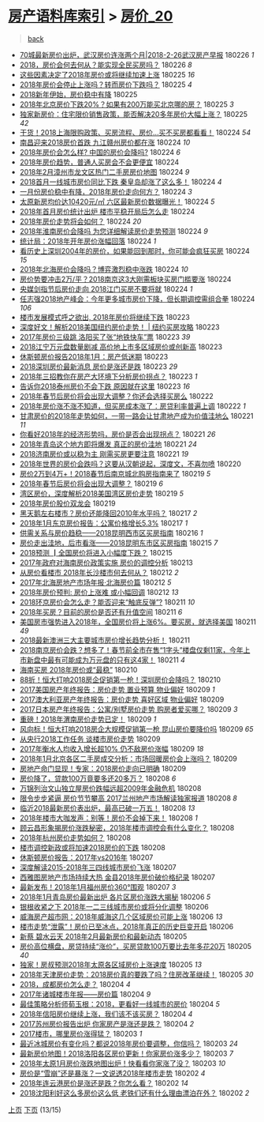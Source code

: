 [房产语料库索引](../../README.md)  > [房价_20](房价_20.md)
====
> [back](../README.md)

- [70城最新房价出炉，武汉房价连涨两个月|2018-2-26武汉房产早报](http://jkwz.applinzi.com/ittc/7074312289631339537.html#70%E5%9F%8E%E6%9C%80%E6%96%B0%E6%88%BF%E4%BB%B7%E5%87%BA%E7%82%89%EF%BC%8C%E6%AD%A6%E6%B1%89%E6%88%BF%E4%BB%B7%E8%BF%9E%E6%B6%A8%E4%B8%A4%E4%B8%AA%E6%9C%88%7C2018-2-26%E6%AD%A6%E6%B1%89%E6%88%BF%E4%BA%A7%E6%97%A9%E6%8A%A5) 180226 *1* 
- [2018，房价会何去何从？能实现全民买房吗？](http://jkwz.applinzi.com/ittc/7074301446340477963.html#2018%EF%BC%8C%E6%88%BF%E4%BB%B7%E4%BC%9A%E4%BD%95%E5%8E%BB%E4%BD%95%E4%BB%8E%EF%BC%9F%E8%83%BD%E5%AE%9E%E7%8E%B0%E5%85%A8%E6%B0%91%E4%B9%B0%E6%88%BF%E5%90%97%EF%BC%9F) 180226 *8* 
- [这些因素决定了2018年房价或将继续加速上涨](http://jkwz.applinzi.com/ittc/7074167951001650193.html#%E8%BF%99%E4%BA%9B%E5%9B%A0%E7%B4%A0%E5%86%B3%E5%AE%9A%E4%BA%862018%E5%B9%B4%E6%88%BF%E4%BB%B7%E6%88%96%E5%B0%86%E7%BB%A7%E7%BB%AD%E5%8A%A0%E9%80%9F%E4%B8%8A%E6%B6%A8) 180225 *16* 
- [2018年房价会停止上涨吗？转而房价下跌吗？](http://jkwz.applinzi.com/ittc/7074131164426404874.html#2018%E5%B9%B4%E6%88%BF%E4%BB%B7%E4%BC%9A%E5%81%9C%E6%AD%A2%E4%B8%8A%E6%B6%A8%E5%90%97%EF%BC%9F%E8%BD%AC%E8%80%8C%E6%88%BF%E4%BB%B7%E4%B8%8B%E8%B7%8C%E5%90%97%EF%BC%9F) 180225 *4* 
- [2018新年伊始，房价稳中有降](http://jkwz.applinzi.com/ittc/7074025549012141073.html#2018%E6%96%B0%E5%B9%B4%E4%BC%8A%E5%A7%8B%EF%BC%8C%E6%88%BF%E4%BB%B7%E7%A8%B3%E4%B8%AD%E6%9C%89%E9%99%8D) 180225  
- [2018年北京房价下跌20%？如果有200万能买北京哪的房？](http://jkwz.applinzi.com/ittc/7073991143887209483.html#2018%E5%B9%B4%E5%8C%97%E4%BA%AC%E6%88%BF%E4%BB%B7%E4%B8%8B%E8%B7%8C20%25%EF%BC%9F%E5%A6%82%E6%9E%9C%E6%9C%89200%E4%B8%87%E8%83%BD%E4%B9%B0%E5%8C%97%E4%BA%AC%E5%93%AA%E7%9A%84%E6%88%BF%EF%BC%9F) 180225 *3* 
- [独家新房价：住宅限价销售政策，能否解决20多年房价大幅上涨？](http://jkwz.applinzi.com/ittc/7073939352613028881.html#%E7%8B%AC%E5%AE%B6%E6%96%B0%E6%88%BF%E4%BB%B7%EF%BC%9A%E4%BD%8F%E5%AE%85%E9%99%90%E4%BB%B7%E9%94%80%E5%94%AE%E6%94%BF%E7%AD%96%EF%BC%8C%E8%83%BD%E5%90%A6%E8%A7%A3%E5%86%B320%E5%A4%9A%E5%B9%B4%E6%88%BF%E4%BB%B7%E5%A4%A7%E5%B9%85%E4%B8%8A%E6%B6%A8%EF%BC%9F) 180225 *42* 
- [干货！2018上海限购政策、买房流程、房价…买不买房都看看！](http://jkwz.applinzi.com/ittc/7073771268581360646.html#%E5%B9%B2%E8%B4%A7%EF%BC%812018%E4%B8%8A%E6%B5%B7%E9%99%90%E8%B4%AD%E6%94%BF%E7%AD%96%E3%80%81%E4%B9%B0%E6%88%BF%E6%B5%81%E7%A8%8B%E3%80%81%E6%88%BF%E4%BB%B7%E2%80%A6%E4%B9%B0%E4%B8%8D%E4%B9%B0%E6%88%BF%E9%83%BD%E7%9C%8B%E7%9C%8B%EF%BC%81) 180224 *54* 
- [南昌迎来2018房价首跌 九江赣州房价都在涨](http://jkwz.applinzi.com/ittc/7073757683562054662.html#%E5%8D%97%E6%98%8C%E8%BF%8E%E6%9D%A52018%E6%88%BF%E4%BB%B7%E9%A6%96%E8%B7%8C+%E4%B9%9D%E6%B1%9F%E8%B5%A3%E5%B7%9E%E6%88%BF%E4%BB%B7%E9%83%BD%E5%9C%A8%E6%B6%A8) 180224 *10* 
- [2018年房价会怎么样? 中国的房价会降吗?](http://jkwz.applinzi.com/ittc/7071979184916530186.html#2018%E5%B9%B4%E6%88%BF%E4%BB%B7%E4%BC%9A%E6%80%8E%E4%B9%88%E6%A0%B7%3F+%E4%B8%AD%E5%9B%BD%E7%9A%84%E6%88%BF%E4%BB%B7%E4%BC%9A%E9%99%8D%E5%90%97%3F) 180224 *6* 
- [2018年房价趋势，普通人买房会不会更便宜](http://jkwz.applinzi.com/ittc/7073731609201476619.html#2018%E5%B9%B4%E6%88%BF%E4%BB%B7%E8%B6%8B%E5%8A%BF%EF%BC%8C%E6%99%AE%E9%80%9A%E4%BA%BA%E4%B9%B0%E6%88%BF%E4%BC%9A%E4%B8%8D%E4%BC%9A%E6%9B%B4%E4%BE%BF%E5%AE%9C) 180224  
- [2018年2月漳州市龙文区热门二手房房价地图](http://jkwz.applinzi.com/ittc/7073724623864988683.html#2018%E5%B9%B42%E6%9C%88%E6%BC%B3%E5%B7%9E%E5%B8%82%E9%BE%99%E6%96%87%E5%8C%BA%E7%83%AD%E9%97%A8%E4%BA%8C%E6%89%8B%E6%88%BF%E6%88%BF%E4%BB%B7%E5%9C%B0%E5%9B%BE) 180224 *9* 
- [2018首月一线城市房价同比下跌 秦皇岛却涨了这么多！](http://jkwz.applinzi.com/ittc/7073706919162545162.html#2018%E9%A6%96%E6%9C%88%E4%B8%80%E7%BA%BF%E5%9F%8E%E5%B8%82%E6%88%BF%E4%BB%B7%E5%90%8C%E6%AF%94%E4%B8%8B%E8%B7%8C+%E7%A7%A6%E7%9A%87%E5%B2%9B%E5%8D%B4%E6%B6%A8%E4%BA%86%E8%BF%99%E4%B9%88%E5%A4%9A%EF%BC%81) 180224 *4* 
- [一月份房价稳中有降，2018年房价走向何方？](http://jkwz.applinzi.com/ittc/7073705796204758033.html#%E4%B8%80%E6%9C%88%E4%BB%BD%E6%88%BF%E4%BB%B7%E7%A8%B3%E4%B8%AD%E6%9C%89%E9%99%8D%EF%BC%8C2018%E5%B9%B4%E6%88%BF%E4%BB%B7%E8%B5%B0%E5%90%91%E4%BD%95%E6%96%B9%EF%BC%9F) 180224 *3* 
- [太原新房均价达10420元/㎡ 六区最新房价数据曝光！](http://jkwz.applinzi.com/ittc/7073684856511136774.html#%E5%A4%AA%E5%8E%9F%E6%96%B0%E6%88%BF%E5%9D%87%E4%BB%B7%E8%BE%BE10420%E5%85%83%2F%E3%8E%A1+%E5%85%AD%E5%8C%BA%E6%9C%80%E6%96%B0%E6%88%BF%E4%BB%B7%E6%95%B0%E6%8D%AE%E6%9B%9D%E5%85%89%EF%BC%81) 180224 *5* 
- [2018年首月房价统计出炉 楼市平稳开局后怎么走](http://jkwz.applinzi.com/ittc/7073667411700352006.html#2018%E5%B9%B4%E9%A6%96%E6%9C%88%E6%88%BF%E4%BB%B7%E7%BB%9F%E8%AE%A1%E5%87%BA%E7%82%89+%E6%A5%BC%E5%B8%82%E5%B9%B3%E7%A8%B3%E5%BC%80%E5%B1%80%E5%90%8E%E6%80%8E%E4%B9%88%E8%B5%B0) 180224  
- [2018年房价走势将会如何？](http://jkwz.applinzi.com/ittc/7073657501289808902.html#2018%E5%B9%B4%E6%88%BF%E4%BB%B7%E8%B5%B0%E5%8A%BF%E5%B0%86%E4%BC%9A%E5%A6%82%E4%BD%95%EF%BC%9F) 180224 *20* 
- [2018年淮南房价会降吗 为您详细解读房价走势预测](http://jkwz.applinzi.com/ittc/7073648551060308999.html#2018%E5%B9%B4%E6%B7%AE%E5%8D%97%E6%88%BF%E4%BB%B7%E4%BC%9A%E9%99%8D%E5%90%97+%E4%B8%BA%E6%82%A8%E8%AF%A6%E7%BB%86%E8%A7%A3%E8%AF%BB%E6%88%BF%E4%BB%B7%E8%B5%B0%E5%8A%BF%E9%A2%84%E6%B5%8B) 180224 *9* 
- [统计局：2018年开年房价涨幅回落](http://jkwz.applinzi.com/ittc/7073619787236508682.html#%E7%BB%9F%E8%AE%A1%E5%B1%80%EF%BC%9A2018%E5%B9%B4%E5%BC%80%E5%B9%B4%E6%88%BF%E4%BB%B7%E6%B6%A8%E5%B9%85%E5%9B%9E%E8%90%BD) 180224 *1* 
- [看历史上深圳2004年的房价，如果能回到那时，你可能会疯狂买房](http://jkwz.applinzi.com/ittc/7073591516230845450.html#%E7%9C%8B%E5%8E%86%E5%8F%B2%E4%B8%8A%E6%B7%B1%E5%9C%B32004%E5%B9%B4%E7%9A%84%E6%88%BF%E4%BB%B7%EF%BC%8C%E5%A6%82%E6%9E%9C%E8%83%BD%E5%9B%9E%E5%88%B0%E9%82%A3%E6%97%B6%EF%BC%8C%E4%BD%A0%E5%8F%AF%E8%83%BD%E4%BC%9A%E7%96%AF%E7%8B%82%E4%B9%B0%E6%88%BF) 180224 *15* 
- [2018年北海房价会降吗？博弈激烈稳中涨跌](http://jkwz.applinzi.com/ittc/7073586963481625610.html#2018%E5%B9%B4%E5%8C%97%E6%B5%B7%E6%88%BF%E4%BB%B7%E4%BC%9A%E9%99%8D%E5%90%97%EF%BC%9F%E5%8D%9A%E5%BC%88%E6%BF%80%E7%83%88%E7%A8%B3%E4%B8%AD%E6%B6%A8%E8%B7%8C) 180224 *10* 
- [房价势要冲击2万/平？2018南京这3大刚需板块买房门槛要涨](http://jkwz.applinzi.com/ittc/7073578125990822929.html#%E6%88%BF%E4%BB%B7%E5%8A%BF%E8%A6%81%E5%86%B2%E5%87%BB2%E4%B8%87%2F%E5%B9%B3%EF%BC%9F2018%E5%8D%97%E4%BA%AC%E8%BF%993%E5%A4%A7%E5%88%9A%E9%9C%80%E6%9D%BF%E5%9D%97%E4%B9%B0%E6%88%BF%E9%97%A8%E6%A7%9B%E8%A6%81%E6%B6%A8) 180224  
- [央媒剑指节后房价走向 2018江门买房不要将就](http://jkwz.applinzi.com/ittc/7073574850558166032.html#%E5%A4%AE%E5%AA%92%E5%89%91%E6%8C%87%E8%8A%82%E5%90%8E%E6%88%BF%E4%BB%B7%E8%B5%B0%E5%90%91+2018%E6%B1%9F%E9%97%A8%E4%B9%B0%E6%88%BF%E4%B8%8D%E8%A6%81%E5%B0%86%E5%B0%B1) 180224 *1* 
- [任志强2018地产峰会：今年更多城市房价下降，但长期调控需组合拳](http://jkwz.applinzi.com/ittc/7073568078518813712.html#%E4%BB%BB%E5%BF%97%E5%BC%BA2018%E5%9C%B0%E4%BA%A7%E5%B3%B0%E4%BC%9A%EF%BC%9A%E4%BB%8A%E5%B9%B4%E6%9B%B4%E5%A4%9A%E5%9F%8E%E5%B8%82%E6%88%BF%E4%BB%B7%E4%B8%8B%E9%99%8D%EF%BC%8C%E4%BD%86%E9%95%BF%E6%9C%9F%E8%B0%83%E6%8E%A7%E9%9C%80%E7%BB%84%E5%90%88%E6%8B%B3) 180224 *106* 
- [楼市发展模式呼之欲出, 2018年房价将继续下跌](http://jkwz.applinzi.com/ittc/7073410244141384710.html#%E6%A5%BC%E5%B8%82%E5%8F%91%E5%B1%95%E6%A8%A1%E5%BC%8F%E5%91%BC%E4%B9%8B%E6%AC%B2%E5%87%BA%2C+2018%E5%B9%B4%E6%88%BF%E4%BB%B7%E5%B0%86%E7%BB%A7%E7%BB%AD%E4%B8%8B%E8%B7%8C) 180223  
- [深度好文！解析2018美国纽约房价走势！ | 纽约买房攻略](http://jkwz.applinzi.com/ittc/7073370777867256838.html#%E6%B7%B1%E5%BA%A6%E5%A5%BD%E6%96%87%EF%BC%81%E8%A7%A3%E6%9E%902018%E7%BE%8E%E5%9B%BD%E7%BA%BD%E7%BA%A6%E6%88%BF%E4%BB%B7%E8%B5%B0%E5%8A%BF%EF%BC%81+%7C+%E7%BA%BD%E7%BA%A6%E4%B9%B0%E6%88%BF%E6%94%BB%E7%95%A5) 180223  
- [2017年房价三级跳 洛阳买了张“地铁快车”票](http://jkwz.applinzi.com/ittc/7073357692842542086.html#2017%E5%B9%B4%E6%88%BF%E4%BB%B7%E4%B8%89%E7%BA%A7%E8%B7%B3+%E6%B4%9B%E9%98%B3%E4%B9%B0%E4%BA%86%E5%BC%A0%E2%80%9C%E5%9C%B0%E9%93%81%E5%BF%AB%E8%BD%A6%E2%80%9D%E7%A5%A8) 180223 *39* 
- [2018江宁万元盘数量剧减 高价地上市多区域房价或创新高](http://jkwz.applinzi.com/ittc/7073314142792713222.html#2018%E6%B1%9F%E5%AE%81%E4%B8%87%E5%85%83%E7%9B%98%E6%95%B0%E9%87%8F%E5%89%A7%E5%87%8F+%E9%AB%98%E4%BB%B7%E5%9C%B0%E4%B8%8A%E5%B8%82%E5%A4%9A%E5%8C%BA%E5%9F%9F%E6%88%BF%E4%BB%B7%E6%88%96%E5%88%9B%E6%96%B0%E9%AB%98) 180223  
- [休斯顿房价报告2018年1月：房产低迷期](http://jkwz.applinzi.com/ittc/7073306186118333447.html#%E4%BC%91%E6%96%AF%E9%A1%BF%E6%88%BF%E4%BB%B7%E6%8A%A5%E5%91%8A2018%E5%B9%B41%E6%9C%88%EF%BC%9A%E6%88%BF%E4%BA%A7%E4%BD%8E%E8%BF%B7%E6%9C%9F) 180223  
- [2018深圳房价最新消息 房价是涨还是跌](http://jkwz.applinzi.com/ittc/7073249480856306699.html#2018%E6%B7%B1%E5%9C%B3%E6%88%BF%E4%BB%B7%E6%9C%80%E6%96%B0%E6%B6%88%E6%81%AF+%E6%88%BF%E4%BB%B7%E6%98%AF%E6%B6%A8%E8%BF%98%E6%98%AF%E8%B7%8C) 180223 *29* 
- [2018年三招教你在房产大环境下分析房价拐点？](http://jkwz.applinzi.com/ittc/7073239216450700295.html#2018%E5%B9%B4%E4%B8%89%E6%8B%9B%E6%95%99%E4%BD%A0%E5%9C%A8%E6%88%BF%E4%BA%A7%E5%A4%A7%E7%8E%AF%E5%A2%83%E4%B8%8B%E5%88%86%E6%9E%90%E6%88%BF%E4%BB%B7%E6%8B%90%E7%82%B9%EF%BC%9F) 180223 *1* 
- [告诉你2018泰州房价不会下跌 原因就在这里](http://jkwz.applinzi.com/ittc/7073196413108618257.html#%E5%91%8A%E8%AF%89%E4%BD%A02018%E6%B3%B0%E5%B7%9E%E6%88%BF%E4%BB%B7%E4%B8%8D%E4%BC%9A%E4%B8%8B%E8%B7%8C+%E5%8E%9F%E5%9B%A0%E5%B0%B1%E5%9C%A8%E8%BF%99%E9%87%8C) 180223 *16* 
- [2018年春节后房价将会出现大调整？你还会选择买房么](http://jkwz.applinzi.com/ittc/7072844162577990663.html#2018%E5%B9%B4%E6%98%A5%E8%8A%82%E5%90%8E%E6%88%BF%E4%BB%B7%E5%B0%86%E4%BC%9A%E5%87%BA%E7%8E%B0%E5%A4%A7%E8%B0%83%E6%95%B4%EF%BC%9F%E4%BD%A0%E8%BF%98%E4%BC%9A%E9%80%89%E6%8B%A9%E4%B9%B0%E6%88%BF%E4%B9%88) 180222  
- [2018年房价涨不涨不知道，但买房成本涨了：房贷利率普遍上调](http://jkwz.applinzi.com/ittc/7072667548531557382.html#2018%E5%B9%B4%E6%88%BF%E4%BB%B7%E6%B6%A8%E4%B8%8D%E6%B6%A8%E4%B8%8D%E7%9F%A5%E9%81%93%EF%BC%8C%E4%BD%86%E4%B9%B0%E6%88%BF%E6%88%90%E6%9C%AC%E6%B6%A8%E4%BA%86%EF%BC%9A%E6%88%BF%E8%B4%B7%E5%88%A9%E7%8E%87%E6%99%AE%E9%81%8D%E4%B8%8A%E8%B0%83) 180222 *1* 
- [甘肃房价的2018年走势如何，一带一路会让甘肃地产成为价值洼地么](http://jkwz.applinzi.com/ittc/7072644578673165319.html#%E7%94%98%E8%82%83%E6%88%BF%E4%BB%B7%E7%9A%842018%E5%B9%B4%E8%B5%B0%E5%8A%BF%E5%A6%82%E4%BD%95%EF%BC%8C%E4%B8%80%E5%B8%A6%E4%B8%80%E8%B7%AF%E4%BC%9A%E8%AE%A9%E7%94%98%E8%82%83%E5%9C%B0%E4%BA%A7%E6%88%90%E4%B8%BA%E4%BB%B7%E5%80%BC%E6%B4%BC%E5%9C%B0%E4%B9%88) 180221 *11* 
- [你看好2018年的经济形势吗，房价是否会出现拐点？](http://jkwz.applinzi.com/ittc/7072565775812789254.html#%E4%BD%A0%E7%9C%8B%E5%A5%BD2018%E5%B9%B4%E7%9A%84%E7%BB%8F%E6%B5%8E%E5%BD%A2%E5%8A%BF%E5%90%97%EF%BC%8C%E6%88%BF%E4%BB%B7%E6%98%AF%E5%90%A6%E4%BC%9A%E5%87%BA%E7%8E%B0%E6%8B%90%E7%82%B9%EF%BC%9F) 180221 *26* 
- [2018年青岛这个地方即将爆发 真正的房价洼地](http://jkwz.applinzi.com/ittc/7072497968945300486.html#2018%E5%B9%B4%E9%9D%92%E5%B2%9B%E8%BF%99%E4%B8%AA%E5%9C%B0%E6%96%B9%E5%8D%B3%E5%B0%86%E7%88%86%E5%8F%91+%E7%9C%9F%E6%AD%A3%E7%9A%84%E6%88%BF%E4%BB%B7%E6%B4%BC%E5%9C%B0) 180221 *24* 
- [2018济南房价或以稳为主 刚需买房更要注意](http://jkwz.applinzi.com/ittc/7072452736136512528.html#2018%E6%B5%8E%E5%8D%97%E6%88%BF%E4%BB%B7%E6%88%96%E4%BB%A5%E7%A8%B3%E4%B8%BA%E4%B8%BB+%E5%88%9A%E9%9C%80%E4%B9%B0%E6%88%BF%E6%9B%B4%E8%A6%81%E6%B3%A8%E6%84%8F) 180221 *19* 
- [2018年世界的房价会跌吗？这要从汉朝说起，深度文，不喜勿喷](http://jkwz.applinzi.com/ittc/7072100805627085831.html#2018%E5%B9%B4%E4%B8%96%E7%95%8C%E7%9A%84%E6%88%BF%E4%BB%B7%E4%BC%9A%E8%B7%8C%E5%90%97%EF%BC%9F%E8%BF%99%E8%A6%81%E4%BB%8E%E6%B1%89%E6%9C%9D%E8%AF%B4%E8%B5%B7%EF%BC%8C%E6%B7%B1%E5%BA%A6%E6%96%87%EF%BC%8C%E4%B8%8D%E5%96%9C%E5%8B%BF%E5%96%B7) 180220  
- [房价2万到4万+！2018春节后南京城北购房指南来了](http://jkwz.applinzi.com/ittc/7071863633569383434.html#%E6%88%BF%E4%BB%B72%E4%B8%87%E5%88%B04%E4%B8%87%2B%EF%BC%812018%E6%98%A5%E8%8A%82%E5%90%8E%E5%8D%97%E4%BA%AC%E5%9F%8E%E5%8C%97%E8%B4%AD%E6%88%BF%E6%8C%87%E5%8D%97%E6%9D%A5%E4%BA%86) 180219 *5* 
- [2018年春节后房价将会出现大调整？](http://jkwz.applinzi.com/ittc/7071749158275122192.html#2018%E5%B9%B4%E6%98%A5%E8%8A%82%E5%90%8E%E6%88%BF%E4%BB%B7%E5%B0%86%E4%BC%9A%E5%87%BA%E7%8E%B0%E5%A4%A7%E8%B0%83%E6%95%B4%EF%BC%9F) 180219 *6* 
- [湾区房价，深度解析2018美国湾区房价走势](http://jkwz.applinzi.com/ittc/7071728236973523985.html#%E6%B9%BE%E5%8C%BA%E6%88%BF%E4%BB%B7%EF%BC%8C%E6%B7%B1%E5%BA%A6%E8%A7%A3%E6%9E%902018%E7%BE%8E%E5%9B%BD%E6%B9%BE%E5%8C%BA%E6%88%BF%E4%BB%B7%E8%B5%B0%E5%8A%BF) 180219 *5* 
- [2018年房价股价双龙会](http://jkwz.applinzi.com/ittc/7071636031554454534.html#2018%E5%B9%B4%E6%88%BF%E4%BB%B7%E8%82%A1%E4%BB%B7%E5%8F%8C%E9%BE%99%E4%BC%9A) 180219  
- [黑天鹅左右楼市？房价还能降回2010年水平吗？](http://jkwz.applinzi.com/ittc/7071126257431741457.html#%E9%BB%91%E5%A4%A9%E9%B9%85%E5%B7%A6%E5%8F%B3%E6%A5%BC%E5%B8%82%EF%BC%9F%E6%88%BF%E4%BB%B7%E8%BF%98%E8%83%BD%E9%99%8D%E5%9B%9E2010%E5%B9%B4%E6%B0%B4%E5%B9%B3%E5%90%97%EF%BC%9F) 180217 *2* 
- [2018年1月东京房价报告：公寓价格增长5.3%](http://jkwz.applinzi.com/ittc/7070799133898441738.html#2018%E5%B9%B41%E6%9C%88%E4%B8%9C%E4%BA%AC%E6%88%BF%E4%BB%B7%E6%8A%A5%E5%91%8A%EF%BC%9A%E5%85%AC%E5%AF%93%E4%BB%B7%E6%A0%BC%E5%A2%9E%E9%95%BF5.3%25) 180217 *1* 
- [供需关系与房价趋稳——2018昆明西市区买房指南](http://jkwz.applinzi.com/ittc/7070671419308770320.html#%E4%BE%9B%E9%9C%80%E5%85%B3%E7%B3%BB%E4%B8%8E%E6%88%BF%E4%BB%B7%E8%B6%8B%E7%A8%B3%E2%80%94%E2%80%942018%E6%98%86%E6%98%8E%E8%A5%BF%E5%B8%82%E5%8C%BA%E4%B9%B0%E6%88%BF%E6%8C%87%E5%8D%97) 180216 *1* 
- [房价走出洼地，后市看涨——2018昆明东市区买房指南](http://jkwz.applinzi.com/ittc/7070274718978802704.html#%E6%88%BF%E4%BB%B7%E8%B5%B0%E5%87%BA%E6%B4%BC%E5%9C%B0%EF%BC%8C%E5%90%8E%E5%B8%82%E7%9C%8B%E6%B6%A8%E2%80%94%E2%80%942018%E6%98%86%E6%98%8E%E4%B8%9C%E5%B8%82%E5%8C%BA%E4%B9%B0%E6%88%BF%E6%8C%87%E5%8D%97) 180215 *7* 
- [2018预测 ┃全国房价将进入小幅度下跌？](http://jkwz.applinzi.com/ittc/7068103096209507335.html#2018%E9%A2%84%E6%B5%8B+%E2%94%83%E5%85%A8%E5%9B%BD%E6%88%BF%E4%BB%B7%E5%B0%86%E8%BF%9B%E5%85%A5%E5%B0%8F%E5%B9%85%E5%BA%A6%E4%B8%8B%E8%B7%8C%EF%BC%9F) 180215  
- [2017年政府对海南房价政策实施 房价的调控分析](http://jkwz.applinzi.com/ittc/7069522580845626378.html#2017%E5%B9%B4%E6%94%BF%E5%BA%9C%E5%AF%B9%E6%B5%B7%E5%8D%97%E6%88%BF%E4%BB%B7%E6%94%BF%E7%AD%96%E5%AE%9E%E6%96%BD+%E6%88%BF%E4%BB%B7%E7%9A%84%E8%B0%83%E6%8E%A7%E5%88%86%E6%9E%90) 180213  
- [从房价看楼市 2018年长沙楼市何去何从？](http://jkwz.applinzi.com/ittc/7069249874900288529.html#%E4%BB%8E%E6%88%BF%E4%BB%B7%E7%9C%8B%E6%A5%BC%E5%B8%82+2018%E5%B9%B4%E9%95%BF%E6%B2%99%E6%A5%BC%E5%B8%82%E4%BD%95%E5%8E%BB%E4%BD%95%E4%BB%8E%EF%BC%9F) 180212 *2* 
- [2017年北海房地产市场年报·北海房价篇](http://jkwz.applinzi.com/ittc/7069209337560302598.html#2017%E5%B9%B4%E5%8C%97%E6%B5%B7%E6%88%BF%E5%9C%B0%E4%BA%A7%E5%B8%82%E5%9C%BA%E5%B9%B4%E6%8A%A5%C2%B7%E5%8C%97%E6%B5%B7%E6%88%BF%E4%BB%B7%E7%AF%87) 180212 *5* 
- [2018年房价预判: 房价上涨难 或小幅回调](http://jkwz.applinzi.com/ittc/7069189655197385739.html#2018%E5%B9%B4%E6%88%BF%E4%BB%B7%E9%A2%84%E5%88%A4%3A+%E6%88%BF%E4%BB%B7%E4%B8%8A%E6%B6%A8%E9%9A%BE+%E6%88%96%E5%B0%8F%E5%B9%85%E5%9B%9E%E8%B0%83) 180212 *13* 
- [2018环京房价会怎么走？能否迎来“触底反弹”?](http://jkwz.applinzi.com/ittc/7068870361569821712.html#2018%E7%8E%AF%E4%BA%AC%E6%88%BF%E4%BB%B7%E4%BC%9A%E6%80%8E%E4%B9%88%E8%B5%B0%EF%BC%9F%E8%83%BD%E5%90%A6%E8%BF%8E%E6%9D%A5%E2%80%9C%E8%A7%A6%E5%BA%95%E5%8F%8D%E5%BC%B9%E2%80%9D%3F) 180211 *10* 
- [2018年买房？目前的房价是否还有升值空间](http://jkwz.applinzi.com/ittc/7068811217663951889.html#2018%E5%B9%B4%E4%B9%B0%E6%88%BF%EF%BC%9F%E7%9B%AE%E5%89%8D%E7%9A%84%E6%88%BF%E4%BB%B7%E6%98%AF%E5%90%A6%E8%BF%98%E6%9C%89%E5%8D%87%E5%80%BC%E7%A9%BA%E9%97%B4) 180211 *6* 
- [美国房市强势进入2018年，全国房价将上涨6%。要买房，就选择美国](http://jkwz.applinzi.com/ittc/7068787852794397707.html#%E7%BE%8E%E5%9B%BD%E6%88%BF%E5%B8%82%E5%BC%BA%E5%8A%BF%E8%BF%9B%E5%85%A52018%E5%B9%B4%EF%BC%8C%E5%85%A8%E5%9B%BD%E6%88%BF%E4%BB%B7%E5%B0%86%E4%B8%8A%E6%B6%A86%25%E3%80%82%E8%A6%81%E4%B9%B0%E6%88%BF%EF%BC%8C%E5%B0%B1%E9%80%89%E6%8B%A9%E7%BE%8E%E5%9B%BD) 180211 *49* 
- [2018最新澳洲三大主要城市房价增长趋势分析！](http://jkwz.applinzi.com/ittc/7068757946865812491.html#2018%E6%9C%80%E6%96%B0%E6%BE%B3%E6%B4%B2%E4%B8%89%E5%A4%A7%E4%B8%BB%E8%A6%81%E5%9F%8E%E5%B8%82%E6%88%BF%E4%BB%B7%E5%A2%9E%E9%95%BF%E8%B6%8B%E5%8A%BF%E5%88%86%E6%9E%90%EF%BC%81) 180211  
- [2018南京房价会跌？想多了！春节前全市在售“1字头”楼盘仅剩11家，今年上市新盘中最有可能成为万元盘的只有这4家！](http://jkwz.applinzi.com/ittc/7068738966990095376.html#2018%E5%8D%97%E4%BA%AC%E6%88%BF%E4%BB%B7%E4%BC%9A%E8%B7%8C%EF%BC%9F%E6%83%B3%E5%A4%9A%E4%BA%86%EF%BC%81%E6%98%A5%E8%8A%82%E5%89%8D%E5%85%A8%E5%B8%82%E5%9C%A8%E5%94%AE%E2%80%9C1%E5%AD%97%E5%A4%B4%E2%80%9D%E6%A5%BC%E7%9B%98%E4%BB%85%E5%89%A911%E5%AE%B6%EF%BC%8C%E4%BB%8A%E5%B9%B4%E4%B8%8A%E5%B8%82%E6%96%B0%E7%9B%98%E4%B8%AD%E6%9C%80%E6%9C%89%E5%8F%AF%E8%83%BD%E6%88%90%E4%B8%BA%E4%B8%87%E5%85%83%E7%9B%98%E7%9A%84%E5%8F%AA%E6%9C%89%E8%BF%994%E5%AE%B6%EF%BC%81) 180211 *4* 
- [海南买房 2018年房价或“最稳”](http://jkwz.applinzi.com/ittc/7068466342871434250.html#%E6%B5%B7%E5%8D%97%E4%B9%B0%E6%88%BF+2018%E5%B9%B4%E6%88%BF%E4%BB%B7%E6%88%96%E2%80%9C%E6%9C%80%E7%A8%B3%E2%80%9D) 180210  
- [88折！恒大打响2018房企促销第一枪！深圳房价会降吗？](http://jkwz.applinzi.com/ittc/7068399270275580945.html#88%E6%8A%98%EF%BC%81%E6%81%92%E5%A4%A7%E6%89%93%E5%93%8D2018%E6%88%BF%E4%BC%81%E4%BF%83%E9%94%80%E7%AC%AC%E4%B8%80%E6%9E%AA%EF%BC%81%E6%B7%B1%E5%9C%B3%E6%88%BF%E4%BB%B7%E4%BC%9A%E9%99%8D%E5%90%97%EF%BC%9F) 180210  
- [2017美国房产年终报告：房价走势 置业预算 物业偏好](http://jkwz.applinzi.com/ittc/7068139169778238474.html#2017%E7%BE%8E%E5%9B%BD%E6%88%BF%E4%BA%A7%E5%B9%B4%E7%BB%88%E6%8A%A5%E5%91%8A%EF%BC%9A%E6%88%BF%E4%BB%B7%E8%B5%B0%E5%8A%BF+%E7%BD%AE%E4%B8%9A%E9%A2%84%E7%AE%97+%E7%89%A9%E4%B8%9A%E5%81%8F%E5%A5%BD) 180209 *1* 
- [2017澳大利亚房产年终报告：房价走势 喜好区域 物业偏好](http://jkwz.applinzi.com/ittc/7068139148592808970.html#2017%E6%BE%B3%E5%A4%A7%E5%88%A9%E4%BA%9A%E6%88%BF%E4%BA%A7%E5%B9%B4%E7%BB%88%E6%8A%A5%E5%91%8A%EF%BC%9A%E6%88%BF%E4%BB%B7%E8%B5%B0%E5%8A%BF+%E5%96%9C%E5%A5%BD%E5%8C%BA%E5%9F%9F+%E7%89%A9%E4%B8%9A%E5%81%8F%E5%A5%BD) 180209  
- [2017日本房产年终报告：公寓/别墅房价走势 购房者爱买哪？](http://jkwz.applinzi.com/ittc/7068139133795304465.html#2017%E6%97%A5%E6%9C%AC%E6%88%BF%E4%BA%A7%E5%B9%B4%E7%BB%88%E6%8A%A5%E5%91%8A%EF%BC%9A%E5%85%AC%E5%AF%93%2F%E5%88%AB%E5%A2%85%E6%88%BF%E4%BB%B7%E8%B5%B0%E5%8A%BF+%E8%B4%AD%E6%88%BF%E8%80%85%E7%88%B1%E4%B9%B0%E5%93%AA%EF%BC%9F) 180209 *3* 
- [重磅！2018年渭南房价走势已定！](http://jkwz.applinzi.com/ittc/7068110356310656006.html#%E9%87%8D%E7%A3%85%EF%BC%812018%E5%B9%B4%E6%B8%AD%E5%8D%97%E6%88%BF%E4%BB%B7%E8%B5%B0%E5%8A%BF%E5%B7%B2%E5%AE%9A%EF%BC%81) 180209 *1* 
- [风向标！恒大打响2018房企大规模促销第一枪 昆山房价要降价吗](http://jkwz.applinzi.com/ittc/7068074242594046982.html#%E9%A3%8E%E5%90%91%E6%A0%87%EF%BC%81%E6%81%92%E5%A4%A7%E6%89%93%E5%93%8D2018%E6%88%BF%E4%BC%81%E5%A4%A7%E8%A7%84%E6%A8%A1%E4%BF%83%E9%94%80%E7%AC%AC%E4%B8%80%E6%9E%AA+%E6%98%86%E5%B1%B1%E6%88%BF%E4%BB%B7%E8%A6%81%E9%99%8D%E4%BB%B7%E5%90%97) 180209 *65* 
- [从央行2018工作任务 谈楼市房价走势](http://jkwz.applinzi.com/ittc/7068066833876124679.html#%E4%BB%8E%E5%A4%AE%E8%A1%8C2018%E5%B7%A5%E4%BD%9C%E4%BB%BB%E5%8A%A1+%E8%B0%88%E6%A5%BC%E5%B8%82%E6%88%BF%E4%BB%B7%E8%B5%B0%E5%8A%BF) 180209  
- [2017年衡水人均收入增长超10% 仍不敌房价涨幅](http://jkwz.applinzi.com/ittc/7068038008509301771.html#2017%E5%B9%B4%E8%A1%A1%E6%B0%B4%E4%BA%BA%E5%9D%87%E6%94%B6%E5%85%A5%E5%A2%9E%E9%95%BF%E8%B6%8510%25+%E4%BB%8D%E4%B8%8D%E6%95%8C%E6%88%BF%E4%BB%B7%E6%B6%A8%E5%B9%85) 180209 *18* 
- [2018年1月北京各区二手房成交分析：市场回暖房价会上涨吗？](http://jkwz.applinzi.com/ittc/7068030166633022475.html#2018%E5%B9%B41%E6%9C%88%E5%8C%97%E4%BA%AC%E5%90%84%E5%8C%BA%E4%BA%8C%E6%89%8B%E6%88%BF%E6%88%90%E4%BA%A4%E5%88%86%E6%9E%90%EF%BC%9A%E5%B8%82%E5%9C%BA%E5%9B%9E%E6%9A%96%E6%88%BF%E4%BB%B7%E4%BC%9A%E4%B8%8A%E6%B6%A8%E5%90%97%EF%BC%9F) 180209  
- [房地产命门显现！专家：2018房价走向已明确](http://jkwz.applinzi.com/ittc/7066562690233664528.html#%E6%88%BF%E5%9C%B0%E4%BA%A7%E5%91%BD%E9%97%A8%E6%98%BE%E7%8E%B0%EF%BC%81%E4%B8%93%E5%AE%B6%EF%BC%9A2018%E6%88%BF%E4%BB%B7%E8%B5%B0%E5%90%91%E5%B7%B2%E6%98%8E%E7%A1%AE) 180209  
- [房价降了，贷款100万竟要多还20多万？](http://jkwz.applinzi.com/ittc/7067772735868896263.html#%E6%88%BF%E4%BB%B7%E9%99%8D%E4%BA%86%EF%BC%8C%E8%B4%B7%E6%AC%BE100%E4%B8%87%E7%AB%9F%E8%A6%81%E5%A4%9A%E8%BF%9820%E5%A4%9A%E4%B8%87%EF%BC%9F) 180208 *6* 
- [万锦列治文山独立屋房价跌幅远超2009年金融危机](http://jkwz.applinzi.com/ittc/7067761841126507530.html#%E4%B8%87%E9%94%A6%E5%88%97%E6%B2%BB%E6%96%87%E5%B1%B1%E7%8B%AC%E7%AB%8B%E5%B1%8B%E6%88%BF%E4%BB%B7%E8%B7%8C%E5%B9%85%E8%BF%9C%E8%B6%852009%E5%B9%B4%E9%87%91%E8%9E%8D%E5%8D%B1%E6%9C%BA) 180208  
- [限令步步紧逼 房价节节攀高 2017兰州地产市场解读独家报道](http://jkwz.applinzi.com/ittc/7067744418646197258.html#%E9%99%90%E4%BB%A4%E6%AD%A5%E6%AD%A5%E7%B4%A7%E9%80%BC+%E6%88%BF%E4%BB%B7%E8%8A%82%E8%8A%82%E6%94%80%E9%AB%98+2017%E5%85%B0%E5%B7%9E%E5%9C%B0%E4%BA%A7%E5%B8%82%E5%9C%BA%E8%A7%A3%E8%AF%BB%E7%8B%AC%E5%AE%B6%E6%8A%A5%E9%81%93) 180208 *8* 
- [临沂2018最新房价表出炉，最高已破一万五！](http://jkwz.applinzi.com/ittc/7067729749965538310.html#%E4%B8%B4%E6%B2%822018%E6%9C%80%E6%96%B0%E6%88%BF%E4%BB%B7%E8%A1%A8%E5%87%BA%E7%82%89%EF%BC%8C%E6%9C%80%E9%AB%98%E5%B7%B2%E7%A0%B4%E4%B8%80%E4%B8%87%E4%BA%94%EF%BC%81) 180208 *13* 
- [2018年楼市大咖发声：别等！房价不会掉下来！](http://jkwz.applinzi.com/ittc/7067715447573447687.html#2018%E5%B9%B4%E6%A5%BC%E5%B8%82%E5%A4%A7%E5%92%96%E5%8F%91%E5%A3%B0%EF%BC%9A%E5%88%AB%E7%AD%89%EF%BC%81%E6%88%BF%E4%BB%B7%E4%B8%8D%E4%BC%9A%E6%8E%89%E4%B8%8B%E6%9D%A5%EF%BC%81) 180208 *1* 
- [顾云昌形象揭房价涨跌秘密，2018年楼市调控会有什么变化？](http://jkwz.applinzi.com/ittc/7067706140400288778.html#%E9%A1%BE%E4%BA%91%E6%98%8C%E5%BD%A2%E8%B1%A1%E6%8F%AD%E6%88%BF%E4%BB%B7%E6%B6%A8%E8%B7%8C%E7%A7%98%E5%AF%86%EF%BC%8C2018%E5%B9%B4%E6%A5%BC%E5%B8%82%E8%B0%83%E6%8E%A7%E4%BC%9A%E6%9C%89%E4%BB%80%E4%B9%88%E5%8F%98%E5%8C%96%EF%BC%9F) 180208  
- [2018年杭州房价走势如何？](http://jkwz.applinzi.com/ittc/7067695981380764688.html#2018%E5%B9%B4%E6%9D%AD%E5%B7%9E%E6%88%BF%E4%BB%B7%E8%B5%B0%E5%8A%BF%E5%A6%82%E4%BD%95%EF%BC%9F) 180208  
- [楼市调控新政或将加速2018房价的下跌](http://jkwz.applinzi.com/ittc/7067629899047502864.html#%E6%A5%BC%E5%B8%82%E8%B0%83%E6%8E%A7%E6%96%B0%E6%94%BF%E6%88%96%E5%B0%86%E5%8A%A0%E9%80%9F2018%E6%88%BF%E4%BB%B7%E7%9A%84%E4%B8%8B%E8%B7%8C) 180208  
- [休斯顿房价报告：2017年vs2016年](http://jkwz.applinzi.com/ittc/7066650806659318790.html#%E4%BC%91%E6%96%AF%E9%A1%BF%E6%88%BF%E4%BB%B7%E6%8A%A5%E5%91%8A%EF%BC%9A2017%E5%B9%B4vs2016%E5%B9%B4) 180207  
- [深度解读2015-2018年三四线城市房价飞涨](http://jkwz.applinzi.com/ittc/7067233973652947975.html#%E6%B7%B1%E5%BA%A6%E8%A7%A3%E8%AF%BB2015-2018%E5%B9%B4%E4%B8%89%E5%9B%9B%E7%BA%BF%E5%9F%8E%E5%B8%82%E6%88%BF%E4%BB%B7%E9%A3%9E%E6%B6%A8) 180207  
- [西雅图房地产市场持续大热 金县2018年房价破价格纪录](http://jkwz.applinzi.com/ittc/7067280680990278667.html#%E8%A5%BF%E9%9B%85%E5%9B%BE%E6%88%BF%E5%9C%B0%E4%BA%A7%E5%B8%82%E5%9C%BA%E6%8C%81%E7%BB%AD%E5%A4%A7%E7%83%AD+%E9%87%91%E5%8E%BF2018%E5%B9%B4%E6%88%BF%E4%BB%B7%E7%A0%B4%E4%BB%B7%E6%A0%BC%E7%BA%AA%E5%BD%95) 180207  
- [最新发布！2018年1月福州房价360°围观](http://jkwz.applinzi.com/ittc/7067211134484874250.html#%E6%9C%80%E6%96%B0%E5%8F%91%E5%B8%83%EF%BC%812018%E5%B9%B41%E6%9C%88%E7%A6%8F%E5%B7%9E%E6%88%BF%E4%BB%B7360%C2%B0%E5%9B%B4%E8%A7%82) 180207 *3* 
- [2018年1月青岛房价最新出炉 各片区房价涨跌大揭秘](http://jkwz.applinzi.com/ittc/7067009938679661574.html#2018%E5%B9%B41%E6%9C%88%E9%9D%92%E5%B2%9B%E6%88%BF%E4%BB%B7%E6%9C%80%E6%96%B0%E5%87%BA%E7%82%89+%E5%90%84%E7%89%87%E5%8C%BA%E6%88%BF%E4%BB%B7%E6%B6%A8%E8%B7%8C%E5%A4%A7%E6%8F%AD%E7%A7%98) 180206 *5* 
- [银根收紧之下 2018年一二三线城市房价或将分化调整](http://jkwz.applinzi.com/ittc/7066976252051588107.html#%E9%93%B6%E6%A0%B9%E6%94%B6%E7%B4%A7%E4%B9%8B%E4%B8%8B+2018%E5%B9%B4%E4%B8%80%E4%BA%8C%E4%B8%89%E7%BA%BF%E5%9F%8E%E5%B8%82%E6%88%BF%E4%BB%B7%E6%88%96%E5%B0%86%E5%88%86%E5%8C%96%E8%B0%83%E6%95%B4) 180206  
- [威海房产超市网：2018年威海这几个区域房价可能上涨](http://jkwz.applinzi.com/ittc/7066910932049855499.html#%E5%A8%81%E6%B5%B7%E6%88%BF%E4%BA%A7%E8%B6%85%E5%B8%82%E7%BD%91%EF%BC%9A2018%E5%B9%B4%E5%A8%81%E6%B5%B7%E8%BF%99%E5%87%A0%E4%B8%AA%E5%8C%BA%E5%9F%9F%E6%88%BF%E4%BB%B7%E5%8F%AF%E8%83%BD%E4%B8%8A%E6%B6%A8) 180206 *13* 
- [楼市走势“泄露”！房价已至冰点，2018年真正的历史巨变开启](http://jkwz.applinzi.com/ittc/7066904473845105680.html#%E6%A5%BC%E5%B8%82%E8%B5%B0%E5%8A%BF%E2%80%9C%E6%B3%84%E9%9C%B2%E2%80%9D%EF%BC%81%E6%88%BF%E4%BB%B7%E5%B7%B2%E8%87%B3%E5%86%B0%E7%82%B9%EF%BC%8C2018%E5%B9%B4%E7%9C%9F%E6%AD%A3%E7%9A%84%E5%8E%86%E5%8F%B2%E5%B7%A8%E5%8F%98%E5%BC%80%E5%90%AF) 180206  
- [新蔡 碧水云天 2018年2月最新房价和最新动态](http://jkwz.applinzi.com/ittc/7066652023489823751.html#%E6%96%B0%E8%94%A1+%E7%A2%A7%E6%B0%B4%E4%BA%91%E5%A4%A9+2018%E5%B9%B42%E6%9C%88%E6%9C%80%E6%96%B0%E6%88%BF%E4%BB%B7%E5%92%8C%E6%9C%80%E6%96%B0%E5%8A%A8%E6%80%81) 180205  
- [房价高位横盘，房贷持续“涨价”，买房贷款100万要比去年多花20万](http://jkwz.applinzi.com/ittc/7066559339441947659.html#%E6%88%BF%E4%BB%B7%E9%AB%98%E4%BD%8D%E6%A8%AA%E7%9B%98%EF%BC%8C%E6%88%BF%E8%B4%B7%E6%8C%81%E7%BB%AD%E2%80%9C%E6%B6%A8%E4%BB%B7%E2%80%9D%EF%BC%8C%E4%B9%B0%E6%88%BF%E8%B4%B7%E6%AC%BE100%E4%B8%87%E8%A6%81%E6%AF%94%E5%8E%BB%E5%B9%B4%E5%A4%9A%E8%8A%B120%E4%B8%87) 180205 *40* 
- [独家！房叔预测2018年太原各区域房价上涨速度](http://jkwz.applinzi.com/ittc/7066527346440274951.html#%E7%8B%AC%E5%AE%B6%EF%BC%81%E6%88%BF%E5%8F%94%E9%A2%84%E6%B5%8B2018%E5%B9%B4%E5%A4%AA%E5%8E%9F%E5%90%84%E5%8C%BA%E5%9F%9F%E6%88%BF%E4%BB%B7%E4%B8%8A%E6%B6%A8%E9%80%9F%E5%BA%A6) 180205 *13* 
- [2018年天津房价走势：2018房价真的要跌了吗？住房改革继续！](http://jkwz.applinzi.com/ittc/7066518912466682891.html#2018%E5%B9%B4%E5%A4%A9%E6%B4%A5%E6%88%BF%E4%BB%B7%E8%B5%B0%E5%8A%BF%EF%BC%9A2018%E6%88%BF%E4%BB%B7%E7%9C%9F%E7%9A%84%E8%A6%81%E8%B7%8C%E4%BA%86%E5%90%97%EF%BC%9F%E4%BD%8F%E6%88%BF%E6%94%B9%E9%9D%A9%E7%BB%A7%E7%BB%AD%EF%BC%81) 180205 *30* 
- [2018，成都房价怎么走？](http://jkwz.applinzi.com/ittc/7066331104821117969.html#2018%EF%BC%8C%E6%88%90%E9%83%BD%E6%88%BF%E4%BB%B7%E6%80%8E%E4%B9%88%E8%B5%B0%EF%BC%9F) 180204 *4* 
- [2017年诸城楼市年报——房价篇](http://jkwz.applinzi.com/ittc/7066288820972946438.html#2017%E5%B9%B4%E8%AF%B8%E5%9F%8E%E6%A5%BC%E5%B8%82%E5%B9%B4%E6%8A%A5%E2%80%94%E2%80%94%E6%88%BF%E4%BB%B7%E7%AF%87) 180204 *9* 
- [最佳策略分析师荀玉根：2018，更看好一线城市的房价](http://jkwz.applinzi.com/ittc/7066162288484942854.html#%E6%9C%80%E4%BD%B3%E7%AD%96%E7%95%A5%E5%88%86%E6%9E%90%E5%B8%88%E8%8D%80%E7%8E%89%E6%A0%B9%EF%BC%9A2018%EF%BC%8C%E6%9B%B4%E7%9C%8B%E5%A5%BD%E4%B8%80%E7%BA%BF%E5%9F%8E%E5%B8%82%E7%9A%84%E6%88%BF%E4%BB%B7) 180204 *5* 
- [2018年信阳房价继续上涨，我们该不该买房？](http://jkwz.applinzi.com/ittc/7066147501638157323.html#2018%E5%B9%B4%E4%BF%A1%E9%98%B3%E6%88%BF%E4%BB%B7%E7%BB%A7%E7%BB%AD%E4%B8%8A%E6%B6%A8%EF%BC%8C%E6%88%91%E4%BB%AC%E8%AF%A5%E4%B8%8D%E8%AF%A5%E4%B9%B0%E6%88%BF%EF%BC%9F) 180204 *4* 
- [2017苏州房价报告出炉 你家房产是涨还是跌？](http://jkwz.applinzi.com/ittc/7066133875145573392.html#2017%E8%8B%8F%E5%B7%9E%E6%88%BF%E4%BB%B7%E6%8A%A5%E5%91%8A%E5%87%BA%E7%82%89+%E4%BD%A0%E5%AE%B6%E6%88%BF%E4%BA%A7%E6%98%AF%E6%B6%A8%E8%BF%98%E6%98%AF%E8%B7%8C%EF%BC%9F) 180204 *2* 
- [2017楼市，哪里房价涨得猛？](http://jkwz.applinzi.com/ittc/7065969807713633291.html#2017%E6%A5%BC%E5%B8%82%EF%BC%8C%E5%93%AA%E9%87%8C%E6%88%BF%E4%BB%B7%E6%B6%A8%E5%BE%97%E7%8C%9B%EF%BC%9F) 180203 *1* 
- [最近冰城房价有变化吗？都说2018年房价要调整，你信吗？](http://jkwz.applinzi.com/ittc/7065893343815271434.html#%E6%9C%80%E8%BF%91%E5%86%B0%E5%9F%8E%E6%88%BF%E4%BB%B7%E6%9C%89%E5%8F%98%E5%8C%96%E5%90%97%EF%BC%9F%E9%83%BD%E8%AF%B42018%E5%B9%B4%E6%88%BF%E4%BB%B7%E8%A6%81%E8%B0%83%E6%95%B4%EF%BC%8C%E4%BD%A0%E4%BF%A1%E5%90%97%EF%BC%9F) 180203 *24* 
- [最新房价地图！2018洛阳各区房价更新！你家房价涨多少？](http://jkwz.applinzi.com/ittc/7065851779495756811.html#%E6%9C%80%E6%96%B0%E6%88%BF%E4%BB%B7%E5%9C%B0%E5%9B%BE%EF%BC%812018%E6%B4%9B%E9%98%B3%E5%90%84%E5%8C%BA%E6%88%BF%E4%BB%B7%E6%9B%B4%E6%96%B0%EF%BC%81%E4%BD%A0%E5%AE%B6%E6%88%BF%E4%BB%B7%E6%B6%A8%E5%A4%9A%E5%B0%91%EF%BC%9F) 180203 *7* 
- [2018年太原1月房价涨跌地图出炉！快看看你家涨了没？](http://jkwz.applinzi.com/ittc/7065747003223311366.html#2018%E5%B9%B4%E5%A4%AA%E5%8E%9F1%E6%9C%88%E6%88%BF%E4%BB%B7%E6%B6%A8%E8%B7%8C%E5%9C%B0%E5%9B%BE%E5%87%BA%E7%82%89%EF%BC%81%E5%BF%AB%E7%9C%8B%E7%9C%8B%E4%BD%A0%E5%AE%B6%E6%B6%A8%E4%BA%86%E6%B2%A1%EF%BC%9F) 180203 *10* 
- [房价是“雪崩”还是暴涨？一文说透2018年楼市走势](http://jkwz.applinzi.com/ittc/7065607783854900230.html#%E6%88%BF%E4%BB%B7%E6%98%AF%E2%80%9C%E9%9B%AA%E5%B4%A9%E2%80%9D%E8%BF%98%E6%98%AF%E6%9A%B4%E6%B6%A8%EF%BC%9F%E4%B8%80%E6%96%87%E8%AF%B4%E9%80%8F2018%E5%B9%B4%E6%A5%BC%E5%B8%82%E8%B5%B0%E5%8A%BF) 180202 *4* 
- [2018年连云港房价是涨还是跌？你怎么看？](http://jkwz.applinzi.com/ittc/7065533313958020102.html#2018%E5%B9%B4%E8%BF%9E%E4%BA%91%E6%B8%AF%E6%88%BF%E4%BB%B7%E6%98%AF%E6%B6%A8%E8%BF%98%E6%98%AF%E8%B7%8C%EF%BC%9F%E4%BD%A0%E6%80%8E%E4%B9%88%E7%9C%8B%EF%BC%9F) 180202 *14* 
- [2018沈阳利好这么多房价这么低 老铁们还有什么理由漂泊在外？](http://jkwz.applinzi.com/ittc/7065413922683618315.html#2018%E6%B2%88%E9%98%B3%E5%88%A9%E5%A5%BD%E8%BF%99%E4%B9%88%E5%A4%9A%E6%88%BF%E4%BB%B7%E8%BF%99%E4%B9%88%E4%BD%8E+%E8%80%81%E9%93%81%E4%BB%AC%E8%BF%98%E6%9C%89%E4%BB%80%E4%B9%88%E7%90%86%E7%94%B1%E6%BC%82%E6%B3%8A%E5%9C%A8%E5%A4%96%EF%BC%9F) 180202 *2* 


 [上页](房价_2014.md) [下页](房价_2012.md)          (13/15)